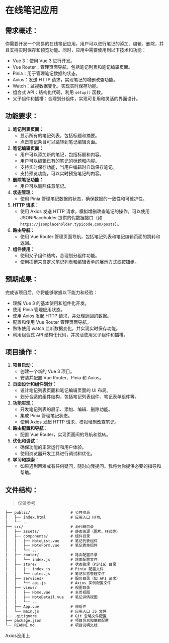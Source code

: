 # 在线笔记应用



## 需求概述：

你需要开发一个简易的在线笔记应用，用户可以进行笔记的添加、编辑、删除，并且支持实时保存和预览功能。同时，应用中需要使用到以下技术和功能：

- Vue 3：使用 Vue 3 进行开发。
- Vue Router：管理页面导航，包括笔记列表和笔记编辑页面。
- Pinia：用于管理笔记数据的状态。
- Axios：发送 HTTP 请求，实现笔记的增删改查功能。
- Watch：监视数据变化，实现实时保存功能。
- 组合式 API：结构化代码，利用 `setup()` 函数。
- 父子组件和插槽：合理划分组件，实现可复用和灵活的界面设计。

## 功能要求：

1. **笔记列表页面：**
   - 显示所有的笔记列表，包括标题和摘要。
   - 点击笔记条目可以跳转到笔记编辑页面。
2. **笔记编辑页面：**
   - 用户可以添加新的笔记，包括标题和内容。
   - 用户可以编辑已有的笔记的标题和内容。
   - 支持实时保存功能，当用户编辑时自动保存笔记。
   - 支持预览功能，可以实时预览笔记的内容。
3. **删除笔记功能：**
   - 用户可以删除任意笔记。
4. **状态管理：**
   - 使用 Pinia 管理笔记数据的状态，确保数据的一致性和可维护性。
5. **HTTP 请求：**
   - 使用 Axios 发送 HTTP 请求，模拟增删改查笔记的操作。可以使用 JSONPlaceholder 提供的假数据接口（如 `https://jsonplaceholder.typicode.com/posts`）。
6. **路由导航：**
   - 使用 Vue Router 管理页面导航，包括笔记列表和笔记编辑页面的跳转和返回。
7. **组件使用：**
   - 使用父子组件结构，合理划分组件功能。
   - 使用插槽来自定义笔记列表和编辑表单的展示方式或按钮组。

## 预期成果：

完成该项目后，你将能够掌握以下能力和经验：

- 理解 Vue 3 的基本使用和组件化开发。
- 使用 Pinia 管理应用状态。
- 使用 Axios 发起 HTTP 请求，并处理返回的数据。
- 配置和使用 Vue Router 管理页面导航。
- 熟练使用 watch 监听数据变化，并实现实时保存功能。
- 利用组合式 API 结构化代码，并灵活使用父子组件和插槽。

## 项目操作：

1. **项目启动：**
   - 创建一个新的 Vue 3 项目。
   - 安装并配置 Vue Router、Pinia 和 Axios。
2. **页面设计和组件划分：**
   - 设计笔记列表页面和笔记编辑页面的 UI 布局。
   - 划分合适的组件结构，包括笔记列表组件、笔记表单组件等。
3. **功能实现：**
   - 开发笔记列表的展示、添加、编辑、删除功能。
   - 集成 Pinia 管理笔记状态。
   - 使用 Axios 发起 HTTP 请求，模拟增删改查笔记。
4. **路由配置和导航：**
   - 配置 Vue Router，实现页面间的导航和跳转。
5. **优化和调试：**
   - 确保功能的正常运行和用户体验。
   - 使用浏览器开发工具进行调试和优化。
6. **学习和探索：**
   - 如果遇到困难或有任何疑问，随时向我提问。我将为你提供必要的指导和帮助。



## 文件结构：

> 仅做参考

```txt
├── public/                  # 公共资源
│   ├── index.html           # 应用入口 HTML
│   └── ...
├── src/                     # 源代码目录
│   ├── assets/              # 静态资源（图片、样式等）
│   ├── components/          # 组件目录
│   │   ├── NoteList.vue     # 笔记列表组件
│   │   ├── NoteForm.vue     # 笔记表单组件
│   │   └── ...
│   ├── router/              # 路由配置目录
│   │   └── index.js         # 路由配置文件
│   ├── store/               # 状态管理（Pinia）目录
│   │   ├── index.js         # Pinia 配置文件
│   │   └── notes.js         # 笔记状态管理文件
│   ├── services/            # 服务目录（如 API 请求）
│   │   └── api.js           # Axios 实例配置文件
│   ├── views/               # 视图目录
│   │   ├── Home.vue         # 主页视图
│   │   ├── NoteDetail.vue   # 笔记详情视图
│   │   └── ...
│   ├── App.vue              # 根组件
│   └── main.js              # 应用入口 JS 文件
├── .gitignore               # Git 忽略文件配置
├── package.json             # 项目信息和依赖配置
└── README.md                # 项目说明文档
```



Axios没用上

